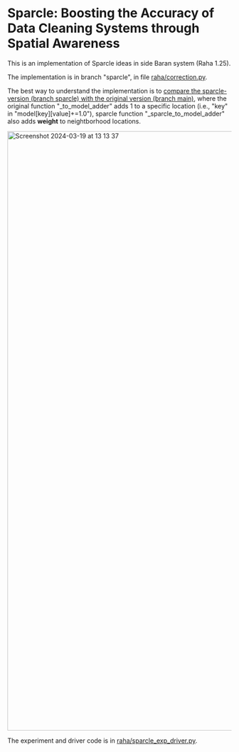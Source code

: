 # Sparcle: Boosting the Accuracy of Data Cleaning Systems through Spatial Awareness

This is an implementation of Sparcle ideas in side Baran system (Raha 1.25). 

The implementation is in branch "sparcle", in file [raha/correction.py](https://github.com/yhuang-db/baran-sparcle/blob/sparcle/raha/correction.py#).

The best way to understand the implementation is to [compare the sparcle-version (branch sparcle) with the original version (branch main)](https://github.com/yhuang-db/baran-sparcle/compare/main...sparcle#diff-14b16ec8041e13629779f3d87c33456f6ea0742e1258545658da80992c3c34c0R210), where the original function "_to_model_adder" adds 1 to a specific location (i.e., "key" in "model[key][value]+=1.0"), sparcle function "_sparcle_to_model_adder" also adds **weight** to neightborhood locations. 

<img width="1344" alt="Screenshot 2024-03-19 at 13 13 37" src="https://github.com/yhuang-db/baran-sparcle/assets/42155071/f45fea8b-1aea-4a04-a928-aef9f9578c5b">


The experiment and driver code is in [raha/sparcle_exp_driver.py](https://github.com/yhuang-db/baran-sparcle/blob/sparcle/raha/sparcle_exp_driver.py).
